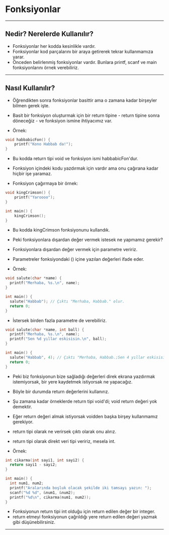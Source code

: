 # Fonksiyonlar

---

## Nedir? Nerelerde Kullanılır?

- Fonksiyonlar her kodda kesinlikle vardır.
- Fonksiyonlar kod parçalarını bir araya getirerek tekrar kullanmamıza yarar.
- Önceden belirlenmiş fonksiyonlar vardır. Bunlara
  printf, scanf ve main fonksiyonlarını örnek verebiliriz.

---

## Nasıl Kullanılır?

- Öğrendikten sonra fonksiyonlar basittir
  ama o zamana kadar birşeyler bilmen gerek işte.

- Basit bir fonksiyon oluşturmak için bir return tipine - return tipine sonra döneceğiz -
  ve fonksiyon ismine ihtiyacımız var.
- Örnek:

```c
void habbabicFon() {
    printf("Kono Habbab da!");
}
```

- Bu kodda return tipi void ve fonksiyon ismi habbabicFon'dur.
- Fonksiyon içindeki kodu yazdırmak için vardır ama onu çağırana kadar hiçbir işe yaramaz.

- Fonksiyon çağırmaya bir örnek:

```c
void kingCrimson() {
    printf("Yaroooo");
}

int main() {
    kingCrimson();
}
```

- Bu kodda kingCrimson fonksiyonunu kullandık.

- Peki fonksiyonlara dışardan değer vermek istesek ne yapmamız gerekir?
- Fonksiyonlara dışardan değer vermek için parametre veririz.
- Parametreler fonksiyondaki () içine yazılan değerleri ifade eder.

- Örnek:

```c
void salute(char *name) {
  printf("Merhaba, %s.\n", name);
}

int main() {
  salute("Habbab"); // Çıktı "Merhaba, Habbab." olur.
  return 0;
}
```

- İstersek birden fazla parametre de verebiliriz.

```c
void salute(char *name, int ball) {
  printf("Merhaba, %s.\n", name);
  printf("Sen %d yıllar eskisisin.\n", ball);
}

int main() {
  salute("Habbab", 4); // Çıktı "Merhaba, Habbab.;Sen 4 yıllar eskisisin." olur.
  return 0;
}
```

- Peki biz fonksiyonun bize sağladığı değerleri direk ekrana yazdırmak
  istemiyorsak, bir yere kaydetmek istiyorsak ne yapacağız.
- Böyle bir durumda return değerlerini kullanırız.
- Şu zamana kadar örneklerde return tipi void'di; void return değeri yok demektir.
- Eğer return değeri almak istiyorsak voidden başka birşey kullanmamız gerekiyor.
- return tipi olarak ne verirsek çıktı olarak onu alırız.
- return tipi olarak direkt veri tipi veririz, mesela int.

- Örnek:

```c
int cikarma(int sayi1, int sayi2) {
  return sayi1 - sayi2;
}

int main() {
  int num1, num2;
  printf("Aralarında boşluk olacak şekilde iki tamsayı yazın: ");
  scanf("%d %d", &num1, &num2);
  printf("%d\n", cikarma(num1, num2));
}
```

- Fonksiyonun return tipi int olduğu için return edilen değer bir integer.
- return etmeyi fonksiyonun çağrıldığı yere return edilen değeri yazmak gibi düşünebilirsiniz.

---

